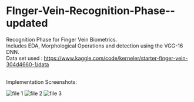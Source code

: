 # FInger-Vein-Recognition-Phase--updated

Recognition Phase for Finger Vein Biometrics.
</br> Includes EDA, Morphological Operations and detection using the VGG-16 DNN.
</br> Data set used : https://www.kaggle.com/code/kerneler/starter-finger-vein-304d4660-1/data

</br> Implementation Screenshots:

![file 1](https://user-images.githubusercontent.com/52288255/216671805-6c300916-ebcb-44d2-8502-80a77f6df9c6.png)
![file 2](https://user-images.githubusercontent.com/52288255/216671813-f56a18bd-4903-4a78-8a20-6c9ee618b2d4.png)
![file 3](https://user-images.githubusercontent.com/52288255/216671823-e8e9cfdb-708e-4894-b634-693f8b0d4d14.png)
